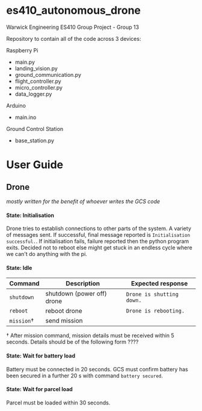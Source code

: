 # es410_autonomous_drone
Warwick Engineering ES410 Group Project - Group 13

Repository to contain all of the code across 3 devices:

Raspberry Pi
- main.py
- landing_vision.py
- ground_communication.py
- flight_controller.py
- micro_controller.py
- data_logger.py
    
Arduino
- main.ino
    
Ground Control Station
- base_station.py

# User Guide

## Drone
_mostly written for the benefit of whoever writes the GCS code_

#### State: Initialisation
Drone tries to establish connections to other parts of the system. A variety of messages sent. If successful, final message reported is `Initialisation successful.`. If initialisation fails, failure reported then the python program exits. Decided not to reboot else might get stuck in an endless cycle where we can't do anything with the pi.

#### State: Idle
| Command | Description | Expected response |
|---------|-------------|-------------------|
|`shutdown`| shutdown (power off) drone | `Drone is shutting down.` |
|`reboot`| reboot drone | `Drone is rebooting.`
|`mission`† | send mission |

† After mission command, mission details must be received within 5 seconds. Details should be of the following form ????

#### State: Wait for battery load
Battery must be connected in 20 seconds. GCS must confirm battery has been secured in a further 20 s with command `battery secured`.

#### State: Wait for parcel load
Parcel must be loaded within 30 seconds.
